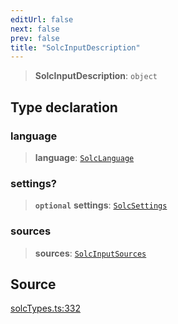 ```yaml
---
editUrl: false
next: false
prev: false
title: "SolcInputDescription"
---
```


> **SolcInputDescription**: `object`

## Type declaration

### language

> **language**: [`SolcLanguage`](/reference/tevm/solc/type-aliases/solclanguage/)

### settings?

> **`optional`** **settings**: [`SolcSettings`](/reference/tevm/solc/type-aliases/solcsettings/)

### sources

> **sources**: [`SolcInputSources`](/reference/tevm/solc/type-aliases/solcinputsources/)

## Source

[solcTypes.ts:332](https://github.com/evmts/tevm-monorepo/blob/main/bundler-packages/solc/src/solcTypes.ts#L332)
